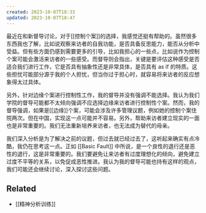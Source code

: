 ```yaml
---
created: 2023-10-07T18:33
updated: 2023-10-07T18:47
---
```

最近在和新督导讨论，对于[[控制个案]]的选择，我感觉还挺有帮助的。虽然很多东西我也了解，比如说观察来访者的自我功能，是否具备反思能力，能否从分析中受益。但有些方面仍感到需要更多的引导，比如我担心的一些点，比如说作为控制个案可能会激活来访者的一些感受。而督导则会指出，关键是要评估这种感受是否适合我们进行工作，它是否具有抽象性还是非常具体，是否具有 as if 的特质。这些担忧可能部分源于我的个人担忧，但当你过于担心时，就容易将来访者的反应想象得太过具体。

另外，针对边缘个案进行控制性工作，我的督导并没有强调不能选择。我认为我们学院的督导可能都不太倾向强调不应选择边缘来访者进行控制性个案。然而，我的督导强调，如果是[[边缘]]个案，可能会涉及许多管理议题，例如她的控制个案住院两次。但在中国，实现这一点可能并不容易。另外，帮助来访者建立现实的一面也是非常重要的。我们无法重新培养来访者，也无法成为替代的母亲。

我们深入分析是为了解决之前的议题，但过去就已经过去了，这听起来确实有点冷酷，我仍在思考这一点。正如 [[Basic Fault]] 中所说，是一个良性的退行还是恶性的退行，这是非常重要的。我们要避免让来访者有过度理想化的倾向，避免建立过度不平等的关系，以免促成恶性推进。我认为我的督导可能也持有这样的观点，我们可能还会继续讨论，深入探讨这些问题。

## Related
- [[精神分析训练]]